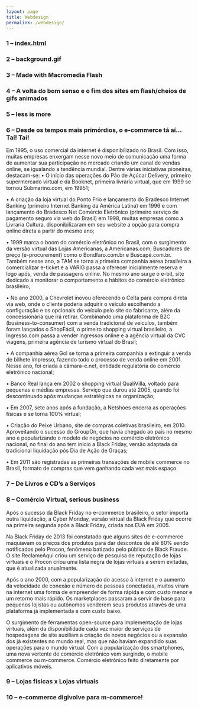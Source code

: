```yaml
---
layout: page
title: Webdesign
permalink: /webdesign/
---
```


<h3>1 – index.html</h3>

<h3>2 – background.gif</h3>

<h3>3 – Made with Macromedia Flash</h3>

<h3>4 – A volta do bom senso e o fim dos sites em flash/cheios de gifs animados</h3>

<h3>5 – less is more</h3>
<h3>6 – Desde os tempos mais primórdios, o e-commerce tá aí... Taí! Taí!</h3>
Em 1995, o uso comercial da internet é disponibilizado no Brasil. Com isso, muitas empresas enxergam nesse novo meio de comunicação uma forma de aumentar sua participação no mercado criando um canal de vendas online, se igualando a tendência mundial. Dentre várias iniciativas pioneiras, destacam-se:
•	O início das operações do Pão de Açúcar Delivery, primeiro supermercado virtual e da Booknet, primeira livraria virtual, que em 1999 se tornou Submarino.com, em 19951;

•	A criação da loja virtual do Ponto Frio e lançamento do Bradesco Internet Banking (primeiro Internet Banking da América Latina) em 1996 e com lançamento do Bradesco Net Comércio Eletrônico (primeiro serviço de pagamento seguro via web do Brasil) em 1998, muitas empresas como a Livraria Cultura, disponibilizaram em seu website a opção para compra online direta a partir do mesmo ano;

•	1999 marca o boom do comércio eletrônico no Brasil, com o surgimento da versão virtual das Lojas Americanas, a Americanas.com; Buscadores de preço (e-procurement) como o Bondfaro.com.br e Buscapé.com.br. Também nesse ano, a TAM se torna a primeira companhia aérea brasileira a comercializar e-ticket e a VARIG passa a oferecer inicialmente reserva e logo após, venda de passagens online. No mesmo ano surge o e-bit, site dedicado a monitorar o comportamento e hábitos do comércio eletrônico brasileiro;
 
•	No ano 2000, a Chevrolet inovou oferecendo o Celta para compra direta via web, onde o cliente poderia adquirir o veículo escolhendo a configuração e os opcionais do veículo pelo site do fabricante, além da concessionária que irá retirar. Combinando uma plataforma de B2C (business-to-consumer) com a venda tradicional de veículos, também foram lançados o ShopFácil, o primeiro shopping virtual brasileiro, a Ingresso.com passa a vender ingressos online e a agência virtual da CVC viagens, primeira agência de turismo virtual do Brasil;

•	A companhia aérea Gol se torna a primeira companhia a extinguir a venda de bilhete impresso, fazendo todo o processo de venda online em 2001. Nesse ano, foi criada a câmara-e.net, entidade regulatória do comércio eletrônico nacional;

•	Banco Real lança em 2002 o shopping virtual QualiVilla, voltado para pequenas e médias empresas. Serviço que durou até 2005, quando foi descontinuado após mudanças estratégicas na organização;

•	Em 2007, sete anos após a fundação, a Netshoes encerra as operações físicas e se torna 100% virtual;

•	Criação do Peixe Urbano, site de compras coletivas brasileiro, em 2010. Aproveitando o sucesso do GroupOn, que havia chegado ao país no mesmo ano e popularizando o modelo de negócios no comércio eletrônico nacional, no final do ano tem início a Black Friday, versão adaptada da tradicional liquidação pós Dia de Ação de Graças;

•	Em 2011 são registradas as primeiras transações de mobile commerce no Brasil, formato de compras que vem ganhando cada vez mais espaço.


<h3>7 – De Livros e CD’s a Serviços</h3>

<h3>8 – Comércio Virtual, serious business</h3>
Após o sucesso da Black Friday no e-commerce brasileiro, o setor importa outra liquidação, a Cyber Monday, versão virtual da Black Friday que ocorre na primeira segunda após a Black Friday, criada nos EUA em 2005.

Na Black Friday de 2013 foi constatado que alguns sites de e-commerce maquiavam os preços dos produtos para dar descontos de até 80% sendo notificados pelo Procon, fenômeno batizado pelo público de Black Fraude. O site ReclameAqui criou um serviço de pesquisa de reputação de lojas virtuais e o Procon criou uma lista negra de lojas virtuais a serem evitadas, que é atualizada anualmente.

Após o ano 2000, com a popularização do acesso à internet e o aumento da velocidade de conexão e número de pessoas conectadas, muitos viram na internet uma forma de empreender de forma rápida e com custo menor e um retorno mais rápido. Os marketplaces passaram a servir de base para pequenos lojistas ou autônomos venderem seus produtos através de uma plataforma já implementada e com custo baixo. 

O surgimento de ferramentas open-source para implementação de lojas virtuais, além da disponibilidade cada vez maior de serviços de hospedagens de site auxiliam a criação de novos negócios ou a expansão dos já existentes no mundo real, mas que não haviam expandido suas operações para o mundo virtual. Com a popularização dos smartphones, uma nova vertente de comércio eletrônico vem surgindo, o mobile commerce ou m-commerce. Comércio eletrônico feito diretamente por aplicativos móveis.

<h3>9 – Lojas físicas x Lojas virtuais</h3>
<h3>10 – e-commerce digivolve para m-commerce!</h3>

